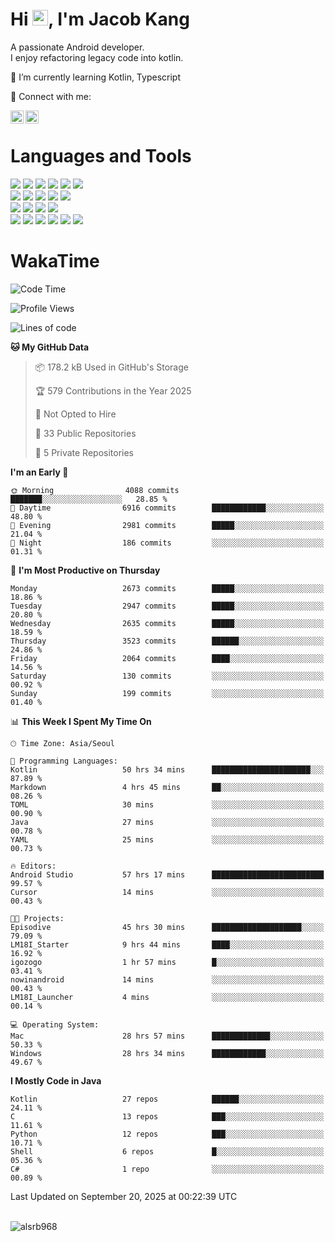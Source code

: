 # Hi <img src="https://media.giphy.com/media/hvRJCLFzcasrR4ia7z/giphy.gif" width="25px">, I'm Jacob Kang
A passionate Android developer.
</br>
I enjoy refactoring legacy code into kotlin.

🌱 I’m currently learning Kotlin, Typescript

🤝 Connect with me:

<a href="https://www.linkedin.com/in/minkyu-kang-b7477b1b2/"><img align="left" src="https://raw.githubusercontent.com/yushi1007/yushi1007/main/images/linkedin.svg" alt="Minkyu Kang | LinkedIn" width="21px"/></a>
<a href="https://www.instagram.com/_jacob_kang/"><img align="left" src="https://raw.githubusercontent.com/yushi1007/yushi1007/main/images/instagram.svg" alt="Jacob Kang | Instagram" width="21px"/></a>

</br>

# Languages and Tools

<div align="left">
<img src="https://img.shields.io/badge/java-007396?logo=java&logoColor=white"/>
<img src="https://img.shields.io/badge/kotlin-7F52FF?logo=kotlin&logoColor=white"/>
<img src="https://img.shields.io/badge/python-3776AB?logo=python&logoColor=white"/>
<img src="https://img.shields.io/badge/bash shell-4EAA25?logo=gnubash&logoColor=white"/>
<img src="https://img.shields.io/badge/c-A8B9CC?logo=c&logoColor=white"/>
<img src="https://img.shields.io/badge/c++-00599C?logo=c%2b%2b&logoColor=white"/>
</div>
<div align="left">
<img src="https://img.shields.io/badge/git-F05032?logo=git&logoColor=white"/>
<img src="https://img.shields.io/badge/github-181717?logo=github&logoColor=white"/>
<img src="https://img.shields.io/badge/mysql-4479A1?logo=mysql&logoColor=white"/>
<img src="https://img.shields.io/badge/sqlite-003B57?logo=sqlite&logoColor=white"/>
<img src="https://img.shields.io/badge/amazon AWS-232F3E?logo=amazonaws&logoColor=white"/>
</div>
<div align="left">
<img src="https://img.shields.io/badge/android-3DDC84?logo=android&logoColor=white"/>
<img src="https://img.shields.io/badge/linux-FCC624?logo=linux&logoColor=white"/>
<img src="https://img.shields.io/badge/flask-000000?logo=flask&logoColor=white"/>
<img src="https://img.shields.io/badge/arduino-00979D?logo=arduino&logoColor=white"/>
</div>
<div align="left">
<img src="https://img.shields.io/badge/slack-4A154B?logo=slack&logoColor=white"/>
<img src="https://img.shields.io/badge/notion-000000?logo=notion&logoColor=white"/>
<img src="https://img.shields.io/badge/jira-0052CC?logo=jira&logoColor=white"/>
<img src="https://img.shields.io/badge/postman-FF6C37?logo=postman&logoColor=white"/>
<img src="https://img.shields.io/badge/intellij-000000?logo=intellijidea&logoColor=white"/>
<img src="https://img.shields.io/badge/pycharm-000000?logo=pycharm&logoColor=white"/>
</div>

# WakaTime

<!--START_SECTION:waka-->
![Code Time](http://img.shields.io/badge/Code%20Time-5%2C394%20hrs%2030%20mins-blue)

![Profile Views](http://img.shields.io/badge/Profile%20Views-0-blue)

![Lines of code](https://img.shields.io/badge/From%20Hello%20World%20I%27ve%20Written-5.9%20million%20lines%20of%20code-blue)

**🐱 My GitHub Data** 

> 📦 178.2 kB Used in GitHub's Storage 
 > 
> 🏆 579 Contributions in the Year 2025
 > 
> 🚫 Not Opted to Hire
 > 
> 📜 33 Public Repositories 
 > 
> 🔑 5 Private Repositories 
 > 
**I'm an Early 🐤** 

```text
🌞 Morning                4088 commits        ███████░░░░░░░░░░░░░░░░░░   28.85 % 
🌆 Daytime                6916 commits        ████████████░░░░░░░░░░░░░   48.80 % 
🌃 Evening                2981 commits        █████░░░░░░░░░░░░░░░░░░░░   21.04 % 
🌙 Night                  186 commits         ░░░░░░░░░░░░░░░░░░░░░░░░░   01.31 % 
```
📅 **I'm Most Productive on Thursday** 

```text
Monday                   2673 commits        █████░░░░░░░░░░░░░░░░░░░░   18.86 % 
Tuesday                  2947 commits        █████░░░░░░░░░░░░░░░░░░░░   20.80 % 
Wednesday                2635 commits        █████░░░░░░░░░░░░░░░░░░░░   18.59 % 
Thursday                 3523 commits        ██████░░░░░░░░░░░░░░░░░░░   24.86 % 
Friday                   2064 commits        ████░░░░░░░░░░░░░░░░░░░░░   14.56 % 
Saturday                 130 commits         ░░░░░░░░░░░░░░░░░░░░░░░░░   00.92 % 
Sunday                   199 commits         ░░░░░░░░░░░░░░░░░░░░░░░░░   01.40 % 
```


📊 **This Week I Spent My Time On** 

```text
🕑︎ Time Zone: Asia/Seoul

💬 Programming Languages: 
Kotlin                   50 hrs 34 mins      ██████████████████████░░░   87.89 % 
Markdown                 4 hrs 45 mins       ██░░░░░░░░░░░░░░░░░░░░░░░   08.26 % 
TOML                     30 mins             ░░░░░░░░░░░░░░░░░░░░░░░░░   00.90 % 
Java                     27 mins             ░░░░░░░░░░░░░░░░░░░░░░░░░   00.78 % 
YAML                     25 mins             ░░░░░░░░░░░░░░░░░░░░░░░░░   00.73 % 

🔥 Editors: 
Android Studio           57 hrs 17 mins      █████████████████████████   99.57 % 
Cursor                   14 mins             ░░░░░░░░░░░░░░░░░░░░░░░░░   00.43 % 

🐱‍💻 Projects: 
Episodive                45 hrs 30 mins      ████████████████████░░░░░   79.09 % 
LM18I_Starter            9 hrs 44 mins       ████░░░░░░░░░░░░░░░░░░░░░   16.92 % 
igozogo                  1 hr 57 mins        █░░░░░░░░░░░░░░░░░░░░░░░░   03.41 % 
nowinandroid             14 mins             ░░░░░░░░░░░░░░░░░░░░░░░░░   00.43 % 
LM18I_Launcher           4 mins              ░░░░░░░░░░░░░░░░░░░░░░░░░   00.14 % 

💻 Operating System: 
Mac                      28 hrs 57 mins      █████████████░░░░░░░░░░░░   50.33 % 
Windows                  28 hrs 34 mins      ████████████░░░░░░░░░░░░░   49.67 % 
```

**I Mostly Code in Java** 

```text
Kotlin                   27 repos            ██████░░░░░░░░░░░░░░░░░░░   24.11 % 
C                        13 repos            ███░░░░░░░░░░░░░░░░░░░░░░   11.61 % 
Python                   12 repos            ███░░░░░░░░░░░░░░░░░░░░░░   10.71 % 
Shell                    6 repos             █░░░░░░░░░░░░░░░░░░░░░░░░   05.36 % 
C#                       1 repo              ░░░░░░░░░░░░░░░░░░░░░░░░░   00.89 % 
```




 Last Updated on September 20, 2025 at 00:22:39 UTC
<!--END_SECTION:waka-->

</br>

<div align="left">
<img align="left" src="https://github-readme-stats.vercel.app/api/top-langs?username=alsrb968&show_icons=true&locale=en&layout=compact&theme=dark" alt="alsrb968" />
</div>
